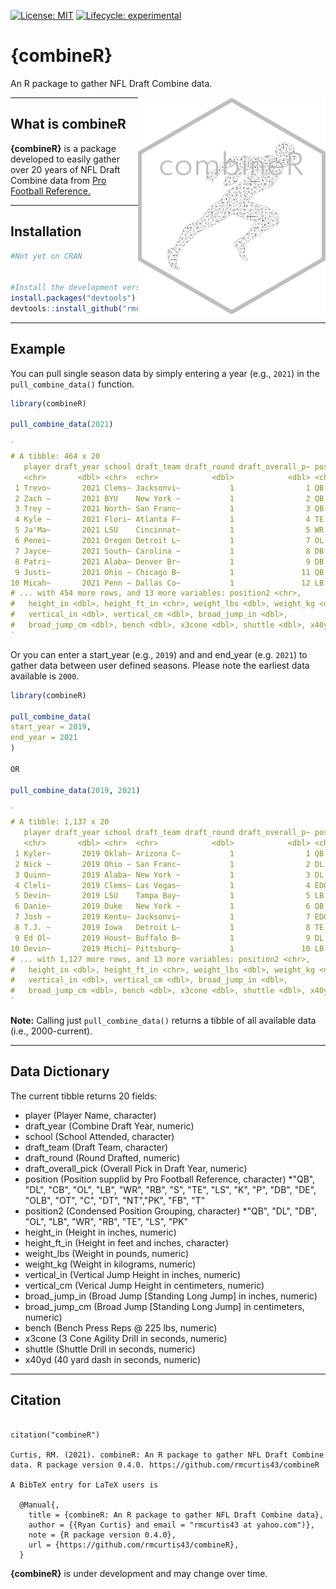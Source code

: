 
 <!-- badges: start -->
  [![License: MIT](https://img.shields.io/badge/License-MIT-green.svg)](https://opensource.org/licenses/MIT)
  [![Lifecycle: experimental](https://img.shields.io/badge/lifecycle-experimental-orange.svg)](https://www.tidyverse.org/lifecycle/#experimental)
  <!-- badges: end -->


# {combineR}
An R package to gather NFL Draft Combine data.

<img src="man/images/combineRsticker.png" align="right" width="300" />



***

## What is combineR

**{combineR}** is a package developed to easily gather over 20 years of NFL Draft Combine data from [Pro Football Reference.](https://www.pro-football-reference.com/)

***

## Installation

``` r
#Not yet on CRAN

  
#Install the development version from GitHub  
install.packages("devtools")
devtools::install_github("rmcurtis43/combineR")
```

***

## Example

You can pull single season data by simply entering a year (e.g., `2021`) in the `pull_combine_data()` function. 


``` r
library(combineR)

pull_combine_data(2021)

`
# A tibble: 464 x 20
   player draft_year school draft_team draft_round draft_overall_p~ position
   <chr>       <dbl> <chr>  <chr>            <dbl>            <dbl> <chr>   
 1 Trevo~       2021 Clems~ Jacksonvi~           1                1 QB      
 2 Zach ~       2021 BYU    New York ~           1                2 QB      
 3 Trey ~       2021 North~ San Franc~           1                3 QB      
 4 Kyle ~       2021 Flori~ Atlanta F~           1                4 TE      
 5 Ja'Ma~       2021 LSU    Cincinnat~           1                5 WR      
 6 Penei~       2021 Oregon Detroit L~           1                7 OL      
 7 Jayce~       2021 South~ Carolina ~           1                8 DB      
 8 Patri~       2021 Alaba~ Denver Br~           1                9 DB      
 9 Justi~       2021 Ohio ~ Chicago B~           1               11 QB      
10 Micah~       2021 Penn ~ Dallas Co~           1               12 LB      
# ... with 454 more rows, and 13 more variables: position2 <chr>,
#   height_in <dbl>, height_ft_in <chr>, weight_lbs <dbl>, weight_kg <dbl>,
#   vertical_in <dbl>, vertical_cm <dbl>, broad_jump_in <dbl>,
#   broad_jump_cm <dbl>, bench <dbl>, x3cone <dbl>, shuttle <dbl>, x40yd <dbl>
`
```



Or you can enter a start_year (e.g., `2019`) and and end_year (e.g. `2021`) to gather data between user defined seasons. Please note the earliest data available is `2000`.

``` r
library(combineR)

pull_combine_data(
start_year = 2019,
end_year = 2021
)

OR

pull_combine_data(2019, 2021)

`
# A tibble: 1,137 x 20
   player draft_year school draft_team draft_round draft_overall_p~ position
   <chr>       <dbl> <chr>  <chr>            <dbl>            <dbl> <chr>   
 1 Kyler~       2019 Oklah~ Arizona C~           1                1 QB      
 2 Nick ~       2019 Ohio ~ San Franc~           1                2 DL      
 3 Quinn~       2019 Alaba~ New York ~           1                3 DL      
 4 Cleli~       2019 Clems~ Las Vegas~           1                4 EDGE    
 5 Devin~       2019 LSU    Tampa Bay~           1                5 LB      
 6 Danie~       2019 Duke   New York ~           1                6 QB      
 7 Josh ~       2019 Kentu~ Jacksonvi~           1                7 EDGE    
 8 T.J. ~       2019 Iowa   Detroit L~           1                8 TE      
 9 Ed Ol~       2019 Houst~ Buffalo B~           1                9 DL      
10 Devin~       2019 Michi~ Pittsburg~           1               10 LB      
# ... with 1,127 more rows, and 13 more variables: position2 <chr>,
#   height_in <dbl>, height_ft_in <chr>, weight_lbs <dbl>, weight_kg <dbl>,
#   vertical_in <dbl>, vertical_cm <dbl>, broad_jump_in <dbl>,
#   broad_jump_cm <dbl>, bench <dbl>, x3cone <dbl>, shuttle <dbl>, x40yd <dbl>
`
```




**Note:** Calling just `pull_combine_data()` returns a tibble of all available data (i.e., 2000-current).


***

## Data Dictionary


The current tibble returns 20 fields:

* player (Player Name, character)
* draft_year (Combine Draft Year, numeric)
* school (School Attended, character)
* draft_team (Draft Team, character)
* draft_round (Round Drafted, numeric)
* draft_overall_pick (Overall Pick in Draft Year, numeric)
* position (Position supplid by Pro Football Reference, character)
  *"QB", "DL", "CB", "OL", "LB", "WR", "RB", "S", "TE", "LS", "K", "P", "DB", "DE", "OLB", "OT", "C", "DT", "NT","PK", "FB", "T"
* position2 (Condensed Position Grouping, character)
  *"QB", "DL", "DB", "OL", "LB", "WR", "RB", "TE", "LS", "PK"
* height_in (Height in inches, numeric)
* height_ft_in (Height in feet and inches, character)
* weight_lbs (Weight in pounds, numeric)
* weight_kg (Weight in kilograms, numeric)
* vertical_in (Vertical Jump Height in inches, numeric)
* vertical_cm (Verical Jump Height in centimeters, numeric)
* broad_jump_in (Broad Jump [Standing Long Jump] in inches, numeric)
* broad_jump_cm (Broad Jump [Standing Long Jump] in centimeters, numeric)
* bench (Bench Press Reps @ 225 lbs, numeric)
* x3cone (3 Cone Agility Drill in seconds, numeric)
* shuttle (Shuttle Drill in seconds, numeric)
* x40yd (40 yard dash in seconds, numeric)


***

## Citation

```{r}

citation("combineR")

Curtis, RM. (2021). combineR: An R package to gather NFL Draft Combine data. R package version 0.4.0. https://github.com/rmcurtis43/combineR

A BibTeX entry for LaTeX users is

  @Manual{,
    title = {combineR: An R package to gather NFL Draft Combine data},
    author = {{Ryan Curtis} and email = "rmcurtis43 at yahoo.com")},
    note = {R package version 0.4.0},
    url = {https://github.com/rmcurtis43/combineR},
  }
```

**{combineR}** is under development and may change over time.   
